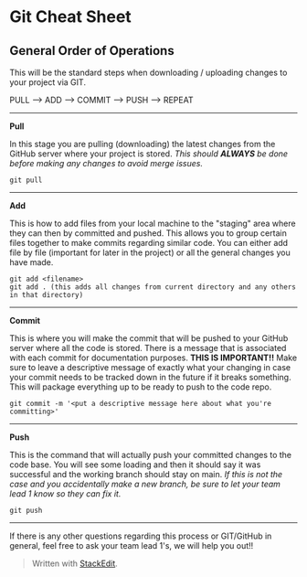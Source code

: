 ﻿# Git Cheat Sheet 

## General Order of Operations 
This will be the standard steps when downloading / uploading changes to your project via GIT.

PULL --> ADD --> COMMIT --> PUSH --> REPEAT

***
**Pull**

In this stage you are pulling (downloading) the latest changes from the GitHub server where your project is stored. *This should **ALWAYS** be done before making any changes to avoid merge issues.*

    git pull 
****

**Add**

This is how to add files from your local machine to the "staging" area where they can then by committed and pushed. This allows you to group certain files together to make commits regarding similar code. You can either add file by file (important for later in the project) or all the general changes you have made. 

    git add <filename>
    git add . (this adds all changes from current directory and any others in that directory)

****

**Commit**

This is where you will make the commit that will be pushed to your GitHub server where all the code is stored. There is a message that is associated with each commit for documentation purposes. **THIS IS IMPORTANT!!** Make sure to leave a descriptive message of exactly what your changing in case your commit needs to be tracked down in the future if it breaks something. This will package everything up to be ready to push to the code repo.   

    git commit -m '<put a descriptive message here about what you're committing>'

****
**Push**

This is the command that will actually push your committed changes to the code base. You will see some loading and then it should say it was successful and the working branch should stay on main. *If this is not the case and you accidentally make a new branch, be sure to let your team lead 1 know so they can fix it.*

    git push

****

If there is any other questions regarding this process or GIT/GitHub in general, feel free to ask your team lead 1's, we will help you out!!



> Written with [StackEdit](https://stackedit.io/).
